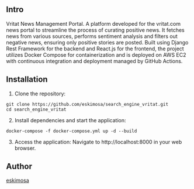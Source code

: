 Intro
--

Vritat News Management Portal.
A platform developed for the vritat.com news portal to streamline the process of curating positive news. It fetches news from various sources, performs sentiment analysis and filters out negative news, ensuring only positive stories are posted.
Built using Django Rest Framework for the backend and React.js for the frontend, the project utilizes Docker Compose for containerization and is deployed on AWS EC2 with continuous integration and deployment managed by GitHub Actions.


Installation
--
1. Clone the repository:
```shell
git clone https://github.com/eskimosa/search_engine_vritat.git
cd search_engine_vritat
```
2. Install dependencies and start the application:
```shell
docker-compose -f docker-compose.yml up -d --build
```
3. Access the application:
   Navigate to http://localhost:8000 in your web browser.

Author
--

[eskimosa](https://github.com/eskimosa/)
